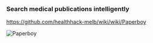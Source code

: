 
### Search medical publications intelligently

https://github.com/healthhack-melb/wiki/wiki/Paperboy

<img src="http://sordina.binaries.s3.amazonaws.com/Paperboy-d7.jpg" alt="Paperboy" />
